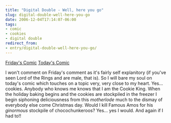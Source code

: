 ```yaml
---
title: "Digital Double - Well, here you go"
slug: digital-double-well-here-you-go
date: 2006-12-04T17:14:07-06:00
tags:
- comic
- cookies
- digital double
redirect_from:
- entry/digital-double-well-here-you-go/
---
```

[Friday's Comic](http://digitaldouble.smackjeeves.com/comics/85312/)
[Today's Comic](http://digitaldouble.smackjeeves.com/comics/86749/)

I won't comment on Friday's comment as it's fairly self explanitory (if you've seen Lord of the Rings and are male, that is). So I will bare my soul on today's comic which touches on a topic very, very close to my heart. Yes... cookies. Anybody who knows me knows that I am the Cookie King. When the holiday baking begins and the cookies are stockpiled in the freezer I begin siphoning deliciousness from this _motherlode_ much to the dismay of everybody else come Christmas day. Would I kill Famous Amos for his _ginormous_ stockpile of chocochunkeroos? Yes... yes I would. And again if I had to!!
